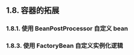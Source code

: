 ## 1.8. 容器的拓展

### <span id = "jump181">1.8.1. 使用 BeanPostProcessor 自定义 bean


### <span id = "jump183">1.8.3. 使用 FactoryBean 自定义实例化逻辑

